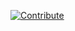 [![Contribute](https://www.eclipse.org/che/contribute.svg)](https://che.openshift.io/f?url=https://raw.githubusercontent.com/azatsarynnyy/devfiles/master/connector-plugin/devfile.yml)
